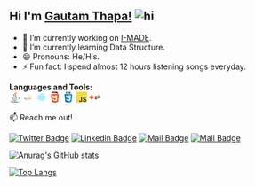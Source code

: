 ## Hi I'm [Gautam Thapa!](https://gautamthapa.com) <img src="https://user-images.githubusercontent.com/1303154/88677602-1635ba80-d120-11ea-84d8-d263ba5fc3c0.gif" width="28px" alt="hi">

- 🔭 I’m currently working on [I-MADE](https://www.i-made.in/).
- 🌱 I’m currently learning Data Structure.
- 😄 Pronouns: He/His.
- ⚡ Fun fact: I spend almost 12 hours listening songs everyday.

**Languages and Tools:**  
<code><img height="20" src="https://raw.githubusercontent.com/github/explore/80688e429a7d4ef2fca1e82350fe8e3517d3494d/topics/java/java.png"></code> <code><img height="20" src="https://raw.githubusercontent.com/github/explore/80688e429a7d4ef2fca1e82350fe8e3517d3494d/topics/mysql/mysql.png"></code> <code><img height="20" src="https://raw.githubusercontent.com/github/explore/80688e429a7d4ef2fca1e82350fe8e3517d3494d/topics/react/react.png"></code> <code><img height="20" src="https://raw.githubusercontent.com/github/explore/80688e429a7d4ef2fca1e82350fe8e3517d3494d/topics/html/html.png"></code> <code><img height="20" src="https://raw.githubusercontent.com/github/explore/80688e429a7d4ef2fca1e82350fe8e3517d3494d/topics/css/css.png"></code> <code><img height="20" src="https://raw.githubusercontent.com/github/explore/80688e429a7d4ef2fca1e82350fe8e3517d3494d/topics/javascript/javascript.png"></code> <code><img height="20" src="https://raw.githubusercontent.com/github/explore/80688e429a7d4ef2fca1e82350fe8e3517d3494d/topics/git/git.png"></code>

:mailbox: Reach me out!

[![Twitter Badge](https://img.shields.io/badge/-@gautamthapaoffl-1ca0f1?style=flat&labelColor=1ca0f1&logo=twitter&logoColor=white&link=https://twitter.com/gautamthapaoffl)](https://twitter.com/gautamthapaoffl) [![Linkedin Badge](https://img.shields.io/badge/-gautamthapa-0e76a8?style=flat&labelColor=0e76a8&logo=linkedin&logoColor=white)](https://www.linkedin.com/in/gautamthapa/) [![Mail Badge](https://img.shields.io/badge/-@gautamthapaoffl-e84393?style=flat&labelColor=e84393&logo=instagram&logoColor=white)](https://instagram.com/gautamthapaoffl) [![Mail Badge](https://img.shields.io/badge/-gautam.thapa22-c0392b?style=flat&labelColor=c0392b&logo=gmail&logoColor=white)](mailto:gautam.thapa22@gmail.com)


[![Anurag's GitHub stats](https://github-readme-stats.vercel.app/api?username=gautamthapa&count_private=trues&show_icons=true)](https://github.com/anuraghazra/github-readme-stats)

[![Top Langs](https://github-readme-stats.vercel.app/api/top-langs/?username=gautamthapa&layout=compact)](https://github.com/anuraghazra/github-readme-stats)
